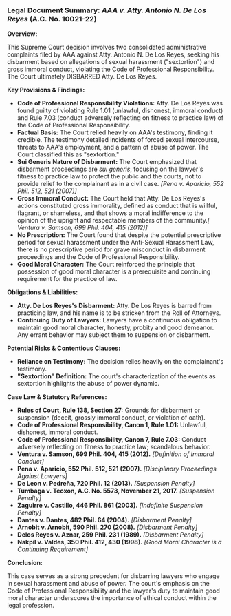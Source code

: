 ### Legal Document Summary: *AAA v. Atty. Antonio N. De Los Reyes* (A.C. No. 10021-22)

**Overview:**

This Supreme Court decision involves two consolidated administrative complaints filed by AAA against Atty. Antonio N. De Los Reyes, seeking his disbarment based on allegations of sexual harassment ("sextortion") and gross immoral conduct, violating the Code of Professional Responsibility. The Court ultimately DISBARRED Atty. De Los Reyes.

**Key Provisions & Findings:**

*   **Code of Professional Responsibility Violations:** Atty. De Los Reyes was found guilty of violating Rule 1.01 (unlawful, dishonest, immoral conduct) and Rule 7.03 (conduct adversely reflecting on fitness to practice law) of the Code of Professional Responsibility.
*   **Factual Basis:** The Court relied heavily on AAA's testimony, finding it credible. The testimony detailed incidents of forced sexual intercourse, threats to AAA's employment, and a pattern of abuse of power. The Court classified this as "sextortion."
*   **Sui Generis Nature of Disbarment:** The Court emphasized that disbarment proceedings are *sui generis*, focusing on the lawyer's fitness to practice law to protect the public and the courts, not to provide relief to the complainant as in a civil case. *[Pena v. Aparicio, 552 Phil. 512, 521 (2007)]*
*   **Gross Immoral Conduct:** The Court held that Atty. De Los Reyes's actions constituted gross immorality, defined as conduct that is willful, flagrant, or shameless, and that shows a moral indifference to the opinion of the upright and respectable members of the community.*[ Ventura v. Samson, 699 Phil. 404, 415 (2012)]*
*   **No Prescription:** The Court found that despite the potential prescriptive period for sexual harassment under the Anti-Sexual Harassment Law, there is no prescriptive period for grave misconduct in disbarment proceedings and the Code of Professional Responsibility.
* **Good Moral Character:** The Court reinforced the principle that possession of good moral character is a prerequisite and continuing requirement for the practice of law.

**Obligations & Liabilities:**

*   **Atty. De Los Reyes's Disbarment:** Atty. De Los Reyes is barred from practicing law, and his name is to be stricken from the Roll of Attorneys.
*   **Continuing Duty of Lawyers:** Lawyers have a continuous obligation to maintain good moral character, honesty, probity and good demeanor. Any errant behavior may subject them to suspension or disbarment.

**Potential Risks & Contentious Clauses:**

*   **Reliance on Testimony:** The decision relies heavily on the complainant's testimony.
*   **"Sextortion" Definition:** The court's characterization of the events as sextortion highlights the abuse of power dynamic.

**Case Law & Statutory References:**

*   **Rules of Court, Rule 138, Section 27:** Grounds for disbarment or suspension (deceit, grossly immoral conduct, or violation of oath).
*   **Code of Professional Responsibility, Canon 1, Rule 1.01:** Unlawful, dishonest, immoral conduct.
*   **Code of Professional Responsibility, Canon 7, Rule 7.03:** Conduct adversely reflecting on fitness to practice law; scandalous behavior.
*   **Ventura v. Samson, 699 Phil. 404, 415 (2012).** *[Definition of Immoral Conduct]*
*   **Pena v. Aparicio, 552 Phil. 512, 521 (2007).** *[Disciplinary Proceedings Against Lawyers]*
*   **De Leon v. Pedreña, 720 Phil. 12 (2013).** *[Suspension Penalty]*
*   **Tumbaga v. Teoxon, A.C. No. 5573, November 21, 2017.** *[Suspension Penalty]*
*   **Zaguirre v. Castillo, 446 Phil. 861 (2003).** *[Indefinite Suspension Penalty]*
*   **Dantes v. Dantes, 482 Phil. 64 (2004).** *[Disbarment Penalty]*
*   **Arnobit v. Arnobit, 590 Phil. 270 (2008).** *[Disbarment Penalty]*
*   **Delos Reyes v. Aznar, 259 Phil. 231 (1989).** *[Disbarment Penalty]*
*   **Nakpil v. Valdes, 350 Phil. 412, 430 (1998).** *[Good Moral Character is a Continuing Requirement]*

**Conclusion:**

This case serves as a strong precedent for disbarring lawyers who engage in sexual harassment and abuse of power. The court's emphasis on the Code of Professional Responsibility and the lawyer's duty to maintain good moral character underscores the importance of ethical conduct within the legal profession.
